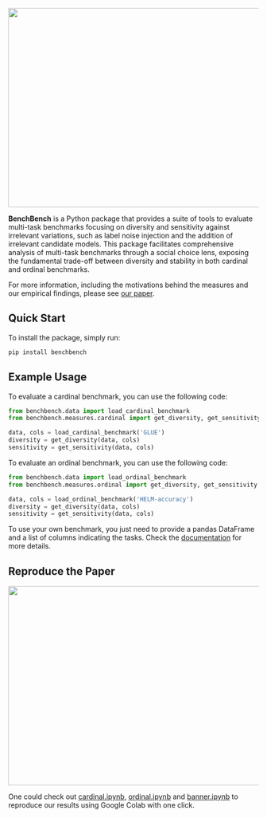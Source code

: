 <p align="center">
<img src="https://raw.githubusercontent.com/socialfoundations/benchbench/main/assets/logo.jpg" height="400" width="600">
</p>

**BenchBench** is a Python package that provides a suite of tools to evaluate multi-task benchmarks focusing on
diversity and sensitivity against irrelevant variations, such as label noise injection and the addition of irrelevant
candidate models. This package facilitates comprehensive analysis of multi-task benchmarks through a social choice lens,
exposing the fundamental trade-off between diversity and stability in both cardinal and ordinal benchmarks.

For more information, including the motivations behind the measures and our empirical findings, please
see [our paper](https://github.com/socialfoundations/benchbench).

## Quick Start

To install the package, simply run:

```bash
pip install benchbench
```

## Example Usage

To evaluate a cardinal benchmark, you can use the following code:

```python
from benchbench.data import load_cardinal_benchmark
from benchbench.measures.cardinal import get_diversity, get_sensitivity

data, cols = load_cardinal_benchmark('GLUE')
diversity = get_diversity(data, cols)
sensitivity = get_sensitivity(data, cols)
```

To evaluate an ordinal benchmark, you can use the following code:

```python
from benchbench.data import load_ordinal_benchmark
from benchbench.measures.ordinal import get_diversity, get_sensitivity

data, cols = load_ordinal_benchmark('HELM-accuracy')
diversity = get_diversity(data, cols)
sensitivity = get_sensitivity(data, cols)
```

To use your own benchmark, you just need to provide a pandas DataFrame and a list of columns indicating the tasks.
Check the [documentation](https://socialfoundations.github.io/benchbench) for more details.

## Reproduce the Paper

<p align="center">
<img src="https://raw.githubusercontent.com/socialfoundations/benchbench/main/assets/banner.png" height="400" width="600">
</p>

One could check out [cardinal.ipynb](https://githubtocolab.com/socialfoundations/benchbench/blob/main/examples/cardinal.ipynb), [ordinal.ipynb](https://githubtocolab.com/socialfoundations/benchbench/blob/main/examples/ordinal.ipynb) and [banner.ipynb](https://githubtocolab.com/socialfoundations/benchbench/blob/main/examples/banner.ipynb) to reproduce our results using Google Colab with one click.
